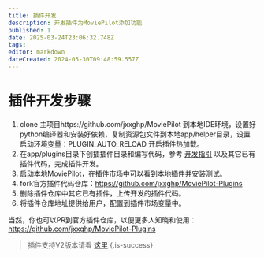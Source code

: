 ```yaml
---
title: 插件开发
description: 开发插件为MoviePilot添加功能
published: 1
date: 2025-03-24T23:06:32.748Z
tags: 
editor: markdown
dateCreated: 2024-05-30T09:48:59.557Z
---
```


#  插件开发步骤
1. clone 主项目https://github.com/jxxghp/MoviePilot 到本地IDE环境，设置好python编译器和安装好依赖，复制资源包文件到本地app/helper目录，设置启动环境变量：PLUGIN_AUTO_RELOAD 开启插件热加载。
2. 在app/plugins目录下创插插件目录和编写代码，参考 [开发指引](https://github.com/jxxghp/MoviePilot-Plugins/blob/main/README.md) 以及其它已有插件代码，完成插件开发。
3. 启动本地MoviePilot，在插件市场中可以看到本地插件并安装测试。
4. fork官方插件代码仓库：https://github.com/jxxghp/MoviePilot-Plugins
5. 删除插件仓库中其它已有插件，上传开发的插件代码。
6. 将插件仓库地址提供给用户，配置到插件市场变量中。

当然，你也可以PR到官方插件仓库，以便更多人知晓和使用：https://github.com/jxxghp/MoviePilot-Plugins

> 插件支持V2版本请看 [这里](https://github.com/jxxghp/MoviePilot-Plugins/blob/main/docs/V2_Plugin_Development.md)
{.is-success}
